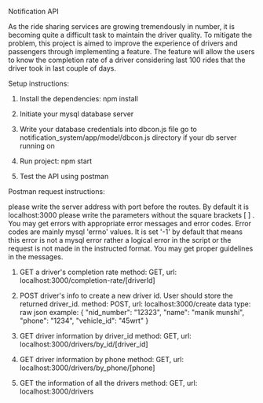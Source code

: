 Notification API

As the ride sharing services are growing tremendously in number, it is becoming quite a difficult task to maintain the driver quality. To mitigate the problem, this project is aimed to improve the experience of drivers and passengers through implementing a feature. The feature will allow the users to know the completion rate of a driver considering last 100 rides that the driver took in last couple of days. 

Setup instructions:
1. Install the dependencies:
npm install

2. Initiate your mysql database server
3. Write your database credentials into dbcon.js file
 go to notification_system/app/model/dbcon.js directory
 if your db server running on 

4. Run project:
npm start

5. Test the API using postman

Postman request instructions:

please write the server address with port before the routes.
By default it is localhost:3000
please write the parameters without the square brackets [  ] .
You may get errors with appropriate error messages and error codes.
Error codes are mainly mysql 'errno' values. It is set '-1' by default that means this error is not a mysql error rather a logical error in the script or the request is not made in the instructed format. You may get proper guidelines in the messages.

1. GET a driver's completion rate
  method: GET,
  url: localhost:3000/completion-rate/[driverId]
  
2. POST driver's info to create a new driver id. User should store the returned driver_id.
  method: POST,
  url: localhost:3000/create
  data type:
    raw json
  example:
  {
  "nid_number": "12323",
    "name": "manik munshi",
    "phone": "1234",
    "vehicle_id": "45wrt"
  }
  
3. GET driver information by driver_id
  method: GET,
  url: localhost:3000/drivers/by_id/[driver_id]
  
4. GET driver information by phone
   method: GET,
   url: localhost:3000/drivers/by_phone/[phone]
   
5. GET the information of all the drivers
  method: GET,
  url: localhost:3000/drivers
  
  
